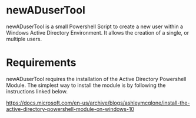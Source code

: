 # newADuserTool

newADuserTool is a small Powershell Script to create a new user within a Windows Active Directory Environment. It allows the creation of a single, or multiple users.

# Requirements

newADuserTool requires the installation of the Active Directory Powershell Module. The simplest way to install the module is by following the instructions linked below.

https://docs.microsoft.com/en-us/archive/blogs/ashleymcglone/install-the-active-directory-powershell-module-on-windows-10

